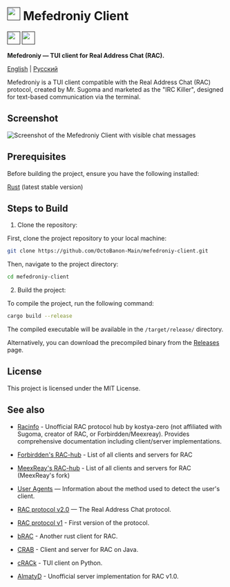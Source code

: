 # [<img src="https://github.com/OctoBanon-Main/mefedroniy-client/blob/main/assets/logo.png?raw=true" height="30">]() Mefedroniy Client

[<img src="https://github.com/user-attachments/assets/f2be5caa-6246-4a6a-9bee-2b53086f9afb" height="30">]()
[<img src="https://github.com/user-attachments/assets/4d35191d-1dbc-4391-a761-6ae7f76ba7af" height="30">]()

**Mefedroniy — TUI client for Real Address Chat (RAC).**

[English](README.md) | [Русский](lang/README.ru.md)

Mefedroniy is a TUI client compatible with the Real Address Chat (RAC) protocol, created by Mr. Sugoma and marketed as the "IRC Killer", designed for text-based communication via the terminal.

## Screenshot

![Screenshot of the Mefedroniy Client with visible chat messages](https://github.com/OctoBanon-Main/mefedroniy-client/blob/main/misc/win_client_screenshot.png?raw=true)

## Prerequisites

Before building the project, ensure you have the following installed:

[Rust](https://www.rust-lang.org/tools/install) (latest stable version)

## Steps to Build

1. Clone the repository:

First, clone the project repository to your local machine:

```bash
git clone https://github.com/OctoBanon-Main/mefedroniy-client.git
```

Then, navigate to the project directory:

```bash
cd mefedroniy-client
```

2. Build the project:

To compile the project, run the following command:

```bash
cargo build --release
```

The compiled executable will be available in the `/target/release/` directory.

Alternatively, you can download the precompiled binary from the [Releases](https://github.com/OctoBanon-Main/mefedroniy-client/releases) page.

## License

This project is licensed under the MIT License.

## See also

- [Racinfo](https://racinfo.kostyazero.com/) - Unofficial RAC protocol hub by kostya-zero (not affiliated with Sugoma, creator of RAC, or Forbirdden/Meexreay). Provides comprehensive documentation including client/server implementations.

- [Forbirdden's RAC-hub](https://the-stratosphere-solutions.github.io/RAC-Hub/) - List of all clients and servers for RAC
- [MeexReay's RAC-hub](https://meexreay.github.io/RAC-Hub/) - List of all clients and servers for RAC (MeexReay's fork)
- [User Agents](https://github.com/MeexReay/bRAC/blob/main/docs/user_agents.md) — Information about the method used to detect the user's client.
- [RAC protocol v2.0](https://gitea.bedohswe.eu.org/pixtaded/crab#rac-protocol) — The Real Address Chat protocol.
- [RAC protocol v1](https://bedohswe.eu.org/text/rac/protocol.md.html) - First version of the protocol.
- [bRAC](https://github.com/MeexReay/bRAC) - Another rust client for RAC.
- [CRAB](https://gitea.bedohswe.eu.org/pixtaded/crab) - Client and server for RAC on Java.
- [cRACk](https://github.com/pansangg/cRACk) - TUI client on Python.
- [AlmatyD](https://gitea.bedohswe.eu.org/bedohswe/almatyd) - Unofficial server implementation for RAC v1.0.
